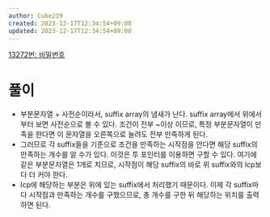 ```yaml
---
author: Cube219
created: 2023-12-17T12:34:54+09:00
updated: 2023-12-17T12:34:54+09:00
---
```


[13272번: 비밀번호](https://www.acmicpc.net/problem/13272)

# 풀이

* 부분문자열 + 사전순이라서, suffix array의 냄새가 난다. suffix array에서 위에서부터 보면 사전순으로 볼 수 있다. 조건이 전부 ~이상 이므로, 특정 부분문자열이 만족을 한다면 이 문자열을 오른쪽으로 늘려도 전부 만족하게 된다.
* 그러므로 각 suffix들을 기준으로 조건을 만족하는 시작점을 안다면 해당 suffix의 만족하는 개수를 알 수가 있다. 이것은 투 포인터를 이용하면 구할 수 있다. 여기에 같은 부분문자열은 1개로 치므로, 시작점이 해당 suffix의 바로 위 suffix와의 lcp보다 더 커야 한다.
* lcp에 해당하는 부분은 위에 있는 suffix에서 처리했기 때문이다. 이제 각 suffix마다 시작점과 만족하는 개수를 구했으므로, 총 개수를 구한 뒤 해당하는 위치를 출력하면 된다.